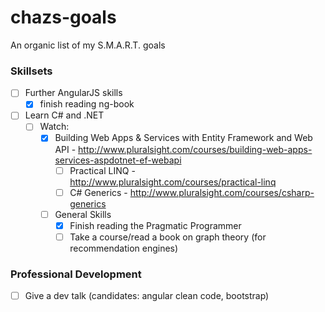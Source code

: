 chazs-goals
===========

An organic list of my S.M.A.R.T. goals

### Skillsets
- [ ] Further AngularJS skills
  - [x] finish reading ng-book
- [ ] Learn C# and .NET
  - [ ] Watch:
    - [x] Building Web Apps & Services with Entity Framework and Web API - http://www.pluralsight.com/courses/building-web-apps-services-aspdotnet-ef-webapi
      - [ ] Practical LINQ - http://www.pluralsight.com/courses/practical-linq
      - [ ] C# Generics - http://www.pluralsight.com/courses/csharp-generics
    - [ ] General Skills
      - [x] Finish reading the Pragmatic Programmer
      - [ ] Take a course/read a book on graph theory (for recommendation engines)
### Professional Development
- [ ] Give a dev talk (candidates: angular clean code, bootstrap)
